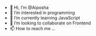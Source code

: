 - 👋 Hi, I’m @Aiposha
- 👀 I’m interested in programming
- 🌱 I’m currently learning JavaScript
- 💞️ I’m looking to collaborate on Frontend
- 📫 How to reach me ...

<!---
Aiposha/Aiposha is a ✨ special ✨ repository because its `README.md` (this file) appears on your GitHub profile.
You can click the Preview link to take a look at your changes.
--->
